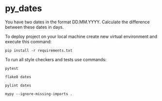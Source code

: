 # py_dates

You have two dates in the format DD.MM.YYYY. Calculate the difference between these dates in days. 

To deploy project on your local machine create new virtual environment and execute this command:

`pip install -r requirements.txt`

To run all style checkers and tests use commands:

`pytest `

`flake8 dates`

`pylint dates`

`mypy --ignore-missing-imports .`
